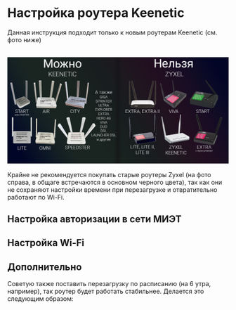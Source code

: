 # Настройка роутера Keenetic
Данная инструкция подходит только к новым роутерам Keenetic (см. фото ниже)<br><br>

![Роутеры Keenetic](/images/keenetic/keenetics.jpg)

Крайне не рекомендуется покупать старые роутеры Zyxel (на фото справа, в общаге встречаются в основном черного цвета), так как они не сохраняют настройки времени при перезагрузке и отвратительно работают по Wi-Fi. 

## Настройка авторизации в сети МИЭТ


## Настройка Wi-Fi


## Дополнительно
Советую также поставить перезагрузку по расписанию (на 6 утра, например), так роутер будет работать стабильнее. Делается это следующим образом:

